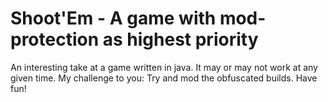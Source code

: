 # Shoot'Em - A game with mod-protection as highest priority
An interesting take at a game written in java. It may or may not work at any given time.
My challenge to you: Try and mod the obfuscated builds. Have fun!
